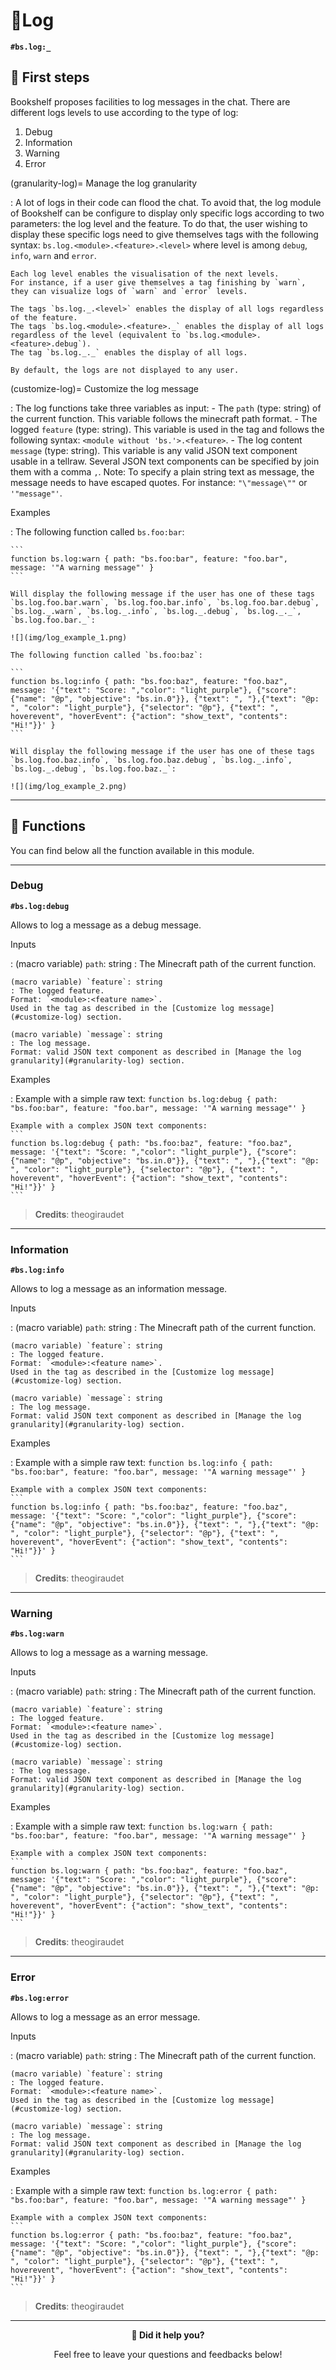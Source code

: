 # 📄Log

**`#bs.log:_`**

## 👶 First steps

Bookshelf proposes facilities to log messages in the chat.
There are different logs levels to use according to the type of log: 
1. Debug
2. Information
3. Warning
4. Error

(granularity-log)=
Manage the log granularity

:   A lot of logs in their code can flood the chat.
    To avoid that, the log module of Bookshelf can be configure to display only specific logs according to two parameters: the log level and the feature.
    To do that, the user wishing to display these specific logs need to give themselves tags with the following syntax: `bs.log.<module>.<feature>.<level>` where level is among `debug`, `info`, `warn` and `error`.

    Each log level enables the visualisation of the next levels. 
    For instance, if a user give themselves a tag finishing by `warn`, they can visualize logs of `warn` and `error` levels.

    The tags `bs.log._.<level>` enables the display of all logs regardless of the feature.  
    The tags `bs.log.<module>.<feature>._` enables the display of all logs regardless of the level (equivalent to `bs.log.<module>.<feature>.debug`).  
    The tag `bs.log._._` enables the display of all logs.

    By default, the logs are not displayed to any user.

(customize-log)=
Customize the log message

:   The log functions take three variables as input:
    - The `path` (type: string) of the current function. 
    This variable follows the minecraft path format.
    - The logged `feature` (type: string). 
    This variable is used in the tag and follows the following syntax: `<module without 'bs.'>.<feature>`.
    - The log content `message` (type: string). 
    This variable is any valid JSON text component usable in a tellraw. 
    Several JSON text components can be specified by join them with a comma `,`. 
    Note: To specify a plain string text as message, the message needs to have escaped quotes. 
    For instance: `"\"message\""` or `'"message"'`.

Examples

:   The following function called `bs.foo:bar`:

    ```
    function bs.log:warn { path: "bs.foo:bar", feature: "foo.bar", message: '"A warning message"' }
    ```

    Will display the following message if the user has one of these tags `bs.log.foo.bar.warn`, `bs.log.foo.bar.info`, `bs.log.foo.bar.debug`, `bs.log._.warn`, `bs.log._.info`, `bs.log._.debug`, `bs.log._._`, `bs.log.foo.bar._`:

    ![](img/log_example_1.png)

    The following function called `bs.foo:baz`:

    ```
    function bs.log:info { path: "bs.foo:baz", feature: "foo.baz", message: '{"text": "Score: ","color": "light_purple"}, {"score": {"name": "@p", "objective": "bs.in.0"}}, {"text": ", "},{"text": "@p: ", "color": "light_purple"}, {"selector": "@p"}, {"text": ", hoverevent", "hoverEvent": {"action": "show_text", "contents": "Hi!"}}' }
    ```

    Will display the following message if the user has one of these tags `bs.log.foo.baz.info`, `bs.log.foo.baz.debug`, `bs.log._.info`, `bs.log._.debug`, `bs.log.foo.baz._`:

    ![](img/log_example_2.png)

---

## 🔧 Functions

You can find below all the function available in this module.

---

### Debug

**`#bs.log:debug`**

Allows to log a message as a debug message.

Inputs

:   (macro variable) `path`: string
    : The Minecraft path of the current function.

    (macro variable) `feature`: string
    : The logged feature. 
    Format: `<module>:<feature name>`. 
    Used in the tag as described in the [Customize log message](#customize-log) section.

    (macro variable) `message`: string
    : The log message.
    Format: valid JSON text component as described in [Manage the log granularity](#granularity-log) section.

Examples

:   Example with a simple raw text:
    ```
    function bs.log:debug { path: "bs.foo:bar", feature: "foo.bar", message: '"A warning message"' }
    ```
    
    Example with a complex JSON text components:
    ```
    function bs.log:debug { path: "bs.foo:baz", feature: "foo.baz", message: '{"text": "Score: ","color": "light_purple"}, {"score": {"name": "@p", "objective": "bs.in.0"}}, {"text": ", "},{"text": "@p: ", "color": "light_purple"}, {"selector": "@p"}, {"text": ", hoverevent", "hoverEvent": {"action": "show_text", "contents": "Hi!"}}' }
    ```

> **Credits**: theogiraudet

---

### Information

**`#bs.log:info`**

Allows to log a message as an information message.

Inputs

:   (macro variable) `path`: string
    : The Minecraft path of the current function.

    (macro variable) `feature`: string
    : The logged feature. 
    Format: `<module>:<feature name>`. 
    Used in the tag as described in the [Customize log message](#customize-log) section.

    (macro variable) `message`: string
    : The log message.
    Format: valid JSON text component as described in [Manage the log granularity](#granularity-log) section.

Examples

:   Example with a simple raw text:
    ```
    function bs.log:info { path: "bs.foo:bar", feature: "foo.bar", message: '"A warning message"' }
    ```
    
    Example with a complex JSON text components:
    ```
    function bs.log:info { path: "bs.foo:baz", feature: "foo.baz", message: '{"text": "Score: ","color": "light_purple"}, {"score": {"name": "@p", "objective": "bs.in.0"}}, {"text": ", "},{"text": "@p: ", "color": "light_purple"}, {"selector": "@p"}, {"text": ", hoverevent", "hoverEvent": {"action": "show_text", "contents": "Hi!"}}' }
    ```

> **Credits**: theogiraudet

---

### Warning

**`#bs.log:warn`**

Allows to log a message as a warning message.

Inputs

:   (macro variable) `path`: string
    : The Minecraft path of the current function.

    (macro variable) `feature`: string
    : The logged feature. 
    Format: `<module>:<feature name>`. 
    Used in the tag as described in the [Customize log message](#customize-log) section.

    (macro variable) `message`: string
    : The log message.
    Format: valid JSON text component as described in [Manage the log granularity](#granularity-log) section.

Examples

:   Example with a simple raw text:
    ```
    function bs.log:warn { path: "bs.foo:bar", feature: "foo.bar", message: '"A warning message"' }
    ```
    
    Example with a complex JSON text components:
    ```
    function bs.log:warn { path: "bs.foo:baz", feature: "foo.baz", message: '{"text": "Score: ","color": "light_purple"}, {"score": {"name": "@p", "objective": "bs.in.0"}}, {"text": ", "},{"text": "@p: ", "color": "light_purple"}, {"selector": "@p"}, {"text": ", hoverevent", "hoverEvent": {"action": "show_text", "contents": "Hi!"}}' }
    ```

> **Credits**: theogiraudet

---

### Error

**`#bs.log:error`**

Allows to log a message as an error message.

Inputs

:   (macro variable) `path`: string
    : The Minecraft path of the current function.

    (macro variable) `feature`: string
    : The logged feature. 
    Format: `<module>:<feature name>`. 
    Used in the tag as described in the [Customize log message](#customize-log) section.

    (macro variable) `message`: string
    : The log message.
    Format: valid JSON text component as described in [Manage the log granularity](#granularity-log) section.

Examples

:   Example with a simple raw text:
    ```
    function bs.log:error { path: "bs.foo:bar", feature: "foo.bar", message: '"A warning message"' }
    ```
    
    Example with a complex JSON text components:
    ```
    function bs.log:error { path: "bs.foo:baz", feature: "foo.baz", message: '{"text": "Score: ","color": "light_purple"}, {"score": {"name": "@p", "objective": "bs.in.0"}}, {"text": ", "},{"text": "@p: ", "color": "light_purple"}, {"selector": "@p"}, {"text": ", hoverevent", "hoverEvent": {"action": "show_text", "contents": "Hi!"}}' }
    ```

> **Credits**: theogiraudet

---

<div align=center>

**💬 Did it help you?**

Feel free to leave your questions and feedbacks below!

</div>

<script src="https://giscus.app/client.js"
        data-repo="Gunivers/Glibs"
        data-repo-id="R_kgDOHQjqYg"
        data-category="Documentation"
        data-category-id="DIC_kwDOHQjqYs4CUQpy"
        data-mapping="title"
        data-strict="0"
        data-reactions-enabled="1"
        data-emit-metadata="0"
        data-input-position="bottom"
        data-theme="light"
        data-lang="fr"
        data-loading="lazy"
        crossorigin="anonymous"
        async>
</script>